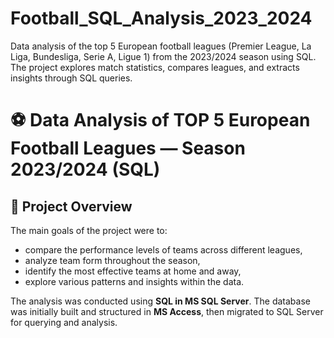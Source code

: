 # Football_SQL_Analysis_2023_2024
Data analysis of the top 5 European football leagues (Premier League, La Liga, Bundesliga, Serie A, Ligue 1) from the 2023/2024 season using SQL. The project explores match statistics, compares leagues, and extracts insights through SQL queries.

# ⚽ Data Analysis of TOP 5 European Football Leagues — Season 2023/2024 (SQL)

## 📌 Project Overview

The main goals of the project were to:

- compare the performance levels of teams across different leagues,
- analyze team form throughout the season,
- identify the most effective teams at home and away,
- explore various patterns and insights within the data.

The analysis was conducted using **SQL in MS SQL Server**. The database was initially built and structured in **MS Access**, then migrated to SQL Server for querying and analysis.



